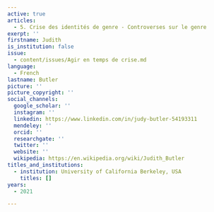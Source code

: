 ```yaml
---
active: true
articles:
  - 5. Crise des identités de genre - Controverses sur le genre
exerpt: ''
firstname: Judith
is_institution: false
issue:
  - content/issues/Agir en temps de crise.md
language:
  - French
lastname: Butler
picture: ''
picture_copyright: ''
social_channels:
  google_scholar: ''
  instagram: ''
  linkedin: https://www.linkedin.com/in/judy-butler-54193311
  mendeley: ''
  orcid: ''
  researchgate: ''
  twitter: ''
  website: ''
  wikipedia: https://en.wikipedia.org/wiki/Judith_Butler
titles_and_institutions:
  - institution: University of California Berkeley, USA
    titles: []
years:
  - 2021

---
```


